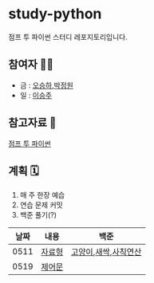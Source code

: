 # study-python
점프 투 파이썬 스터디 레포지토리입니다. 


## 참여자 🧑‍💻
- 금 : [오승하](https://github.com/AhGnuesHo),[박정원](https://github.com/jpark630)
- 일 : [이승주](https://github.com/Seungju99)


## 참고자료 📖
[점프 투 파이썬](https://wikidocs.net/book/1)

## 계획 🗓
1. 매 주 한장 예습
2. 연습 문제 커밋
3. 백준 풀기(?)


|날짜|내용|백준|
|------|---|---|
|0511|[자료형](https://wikidocs.net/11)|[고양이](https://www.acmicpc.net/problem/10171),[새싹](https://www.acmicpc.net/problem/25083),[사칙연산](https://www.acmicpc.net/problem/10869)|
|0519|[제어문](https://wikidocs.net/19)|[]()|
